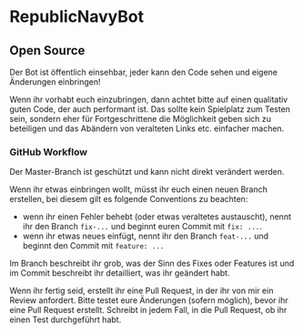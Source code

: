 # RepublicNavyBot

## Open Source
Der Bot ist öffentlich einsehbar, jeder kann den Code sehen und eigene Änderungen einbringen!

Wenn ihr vorhabt euch einzubringen, dann achtet bitte auf einen qualitativ guten Code, der auch performant ist. 
Das sollte kein Spielplatz zum Testen sein, sondern eher für Fortgeschrittene die Möglichkeit geben sich zu beteiligen und das Abändern von veralteten Links etc. einfacher machen.


### GitHub Workflow
Der Master-Branch ist geschützt und kann nicht direkt verändert werden. 

Wenn ihr etwas einbringen wollt, müsst ihr euch einen neuen Branch erstellen, bei diesem gilt es folgende Conventions zu beachten:
- wenn ihr einen Fehler behebt (oder etwas veraltetes austauscht), nennt ihr den Branch `fix-...` und beginnt euren Commit mit `fix: ...`.
- wenn ihr etwas neues einfügt, nennt ihr den Branch `feat-...` und beginnt den Commit mit `feature: ...`

Im Branch beschreibt ihr grob, was der Sinn des Fixes oder Features ist und im Commit beschreibt ihr detailliert, was ihr geändert habt.

Wenn ihr fertig seid, erstellt ihr eine Pull Request, in der ihr von mir ein Review anfordert. Bitte testet eure Änderungen (sofern möglich), bevor ihr eine Pull Request erstellt. Schreibt in jedem Fall, in die Pull Request, ob ihr einen Test durchgeführt habt.
